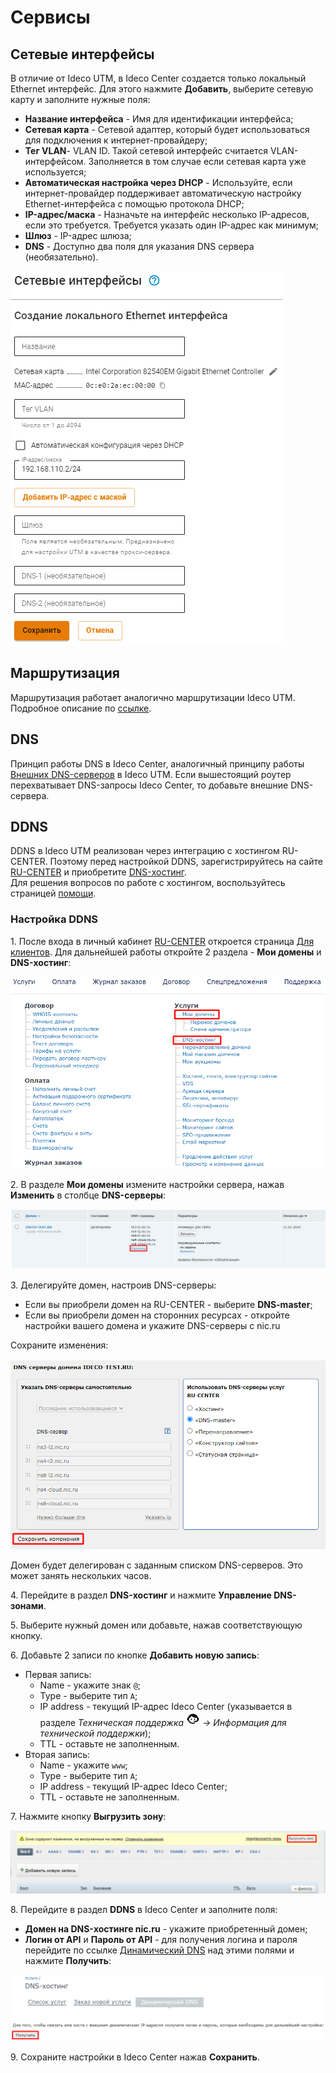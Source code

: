 # Сервисы

## Сетевые интерфейсы

В отличие от Ideco UTM, в Ideco Center создается только локальный Ethernet интерфейс. Для этого нажмите **Добавить**, выберите сетевую карту и заполните нужные поля:

* **Название интерфейса** - Имя для идентификации интерфейса;
* **Сетевая карта** - Сетевой адаптер, который будет использоваться для подключения к интернет-провайдеру;
* **Тег VLAN**- VLAN ID. Такой сетевой интерфейс считается VLAN-интерфейсом. Заполняется в том случае если сетевая карта уже используется;
* **Автоматическая настройка через DHCP** - Используйте, если интернет-провайдер поддерживает автоматическую настройку Ethernet-интерфейса с помощью протокола DHCP;
* **IP-адрес/маска** - Назначьте на интерфейс несколько IP-адресов, если это требуется. Требуется указать один IP-адрес как минимум;
* **Шлюз** - IP-адрес шлюза;
* **DNS** - Доступно два поля для указания DNS сервера (необязательно).

![](../../../.gitbook/assets/create-local-ethernet.png)

## Маршрутизация

Маршрутизация работает аналогично маршрутизации Ideco UTM. Подробное описание по [ссылке](../services/routing.md).

## DNS

Принцип работы DNS в Ideco Center, аналогичный принципу работы [Внешних DNS-серверов](../../services/dns/README.md) в Ideco UTM. Если вышестоящий роутер перехватывает DNS-запросы Ideco Center, то добавьте внешние DNS-сервера.

## DDNS

DDNS в Ideco UTM реализован через интеграцию с хостингом RU-CENTER. Поэтому перед настройкой DDNS, зарегистрируйтесь на сайте [RU-CENTER](https://www.nic.ru/) и приобретите [DNS-хостинг](https://www.nic.ru/catalog/for-domain-use/dns-hosting/). \
Для решения вопросов по работе с хостингом, воспользуйтесь страницей [помощи](https://www.nic.ru/help/).

### Настройка DDNS

1\. После входа в личный кабинет [RU-CENTER](https://www.nic.ru/) откроется страница [Для клиентов](https://www.nic.ru/manager/manager.cgi/). Для дальнейшей работы откройте 2 раздела - **Мои домены** и **DNS-хостинг**:

![](../../../.gitbook/assets/ddns.png)

2\. В разделе **Мои домены** измените настройки сервера, нажав **Изменить** в столбце **DNS-серверы**:

![](../../../.gitbook/assets/ddns1.png)

3\.  Делегируйте домен, настроив DNS-серверы:
* Если вы приобрели домен на RU-CENTER - выберите **DNS-master**;
* Если вы приобрели домен на сторонних ресурсах - откройте настройки вашего домена и укажите DNS-серверы с nic.ru

Сохраните изменения:

![](../../../.gitbook/assets/ddns2.png)

Домен будет делегирован с заданным списком DNS-серверов. Это может занять нескольких часов.

4\. Перейдите в раздел **DNS-хостинг** и нажмите **Управление DNS-зонами**.

5\. Выберите нужный домен или добавьте, нажав соответствующую кнопку.

6\. Добавьте 2 записи по кнопке **Добавить новую запись**:
* Первая запись:
  * Name - укажите знак `@`;
  * Type - выберите тип `А`;
  * IP address - текущий IP-адрес Ideco Center (указывается в разделе *Техническая поддержка ![](../../../.gitbook/assets/icon-help.png) -> Информация для технической поддержки*);
  * TTL - оставьте не заполненным.
* Вторая запись:
  * Name - укажите `www`;
  * Type - выберите тип `А`;
  * IP address - текущий IP-адрес Ideco Center;
  * TTL - оставьте не заполненным.

7\. Нажмите кнопку **Выгрузить зону**:

![](../../../.gitbook/assets/ddns4.png)

8\. Перейдите в раздел **DDNS** в Ideco Center и заполните поля:
* **Домен на DNS-хостинге nic.ru** - укажите приобретенный домен;
* **Логин от API** и **Пароль от API** - для получения логина и пароля перейдите по ссылке [Динамический DNS](https://www.nic.ru/manager/services.cgi?step=srv.my_dns.dyn) над этими полями и нажмите **Получить**:

![](../../../.gitbook/assets/ddns3.png)

9\. Сохраните настройки в Ideco Center нажав **Сохранить**.